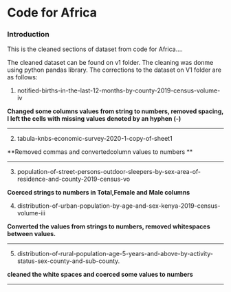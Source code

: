 # Code for Africa

### Introduction

This is the cleaned sections of dataset from code for Africa....

The cleaned dataset can be found on v1 folder. The cleaning was donme using python pandas library. The corrections to the dataset on V1 folder are as follows:

1. notified-births-in-the-last-12-months-by-county-2019-census-volume-iv

**Changed some columns values from string to numbers, removed spacing, I left the cells with missing values denoted by an hyphen (-)**

---

2. tabula-knbs-economic-survey-2020-1-copy-of-sheet1

**Removed commas and convertedcolumn values to numbers **

---

3.  population-of-street-persons-outdoor-sleepers-by-sex-area-of-residence-and-county-2019-census-vo

**Coerced strings to numbers in Total,Female and Male columns**

4. distribution-of-urban-population-by-age-and-sex-kenya-2019-census-volume-iii

**Converted the values from strings to numbers, removed whitespaces between values.**

---

5. distribution-of-rural-population-age-5-years-and-above-by-activity-status-sex-county-and-sub-county.

**cleaned the white spaces and coerced some values to numbers**

---
